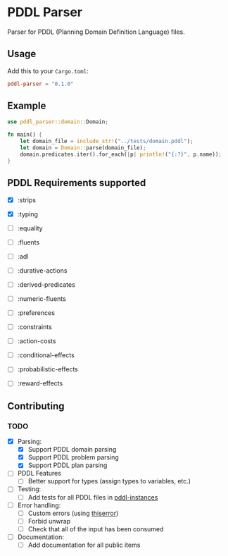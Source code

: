 # PDDL Parser

Parser for PDDL (Planning Domain Definition Language) files.

## Usage

Add this to your `Cargo.toml`:

```toml
pddl-parser = "0.1.0"
```

## Example

```rust
use pddl_parser::domain::Domain;

fn main() {
    let domain_file = include_str!("../tests/domain.pddl");
    let domain = Domain::parse(domain_file);
    domain.predicates.iter().for_each(|p| println!("{:?}", p.name));
}
```

## PDDL Requirements supported

- [x] :strips
- [x] :typing
- [ ] :equality
- [ ] :fluents
- [ ] :adl
- [ ] :durative-actions
- [ ] :derived-predicates
- [ ] :numeric-fluents
- [ ] :preferences
- [ ] :constraints
- [ ] :action-costs
- [ ] :conditional-effects
- [ ] :probabilistic-effects
- [ ] :reward-effects


## Contributing

### TODO

- [x] Parsing:
  - [x] Support PDDL domain parsing
  - [x] Support PDDL problem parsing
  - [x] Support PDDL plan parsing

- [ ] PDDL Features
  - [ ] Better support for types (assign types to variables, etc.)

- [ ] Testing:
  - [ ] Add tests for all PDDL files in [pddl-instances](https://github.com/potassco/pddl-instances)

- [ ] Error handling:
  - [ ] Custom errors (using [thiserror](https://crates.io/crates/thiserror))
  - [ ] Forbid unwrap
  - [ ] Check that all of the input has been consumed

- [ ] Documentation:
  - [ ] Add documentation for all public items